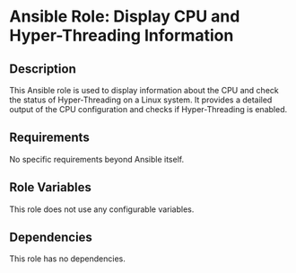 # Ansible Role: Display CPU and Hyper-Threading Information

## Description

This Ansible role is used to display information about the CPU and check the status of Hyper-Threading on a Linux system. It provides a detailed output of the CPU configuration and checks if Hyper-Threading is enabled.

## Requirements

No specific requirements beyond Ansible itself.

## Role Variables

This role does not use any configurable variables.

## Dependencies

This role has no dependencies.